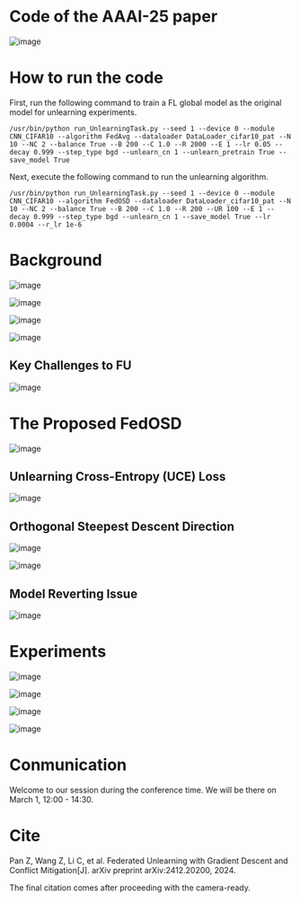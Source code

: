 # Code of the AAAI-25 paper

![image](https://github.com/user-attachments/assets/70824376-ea6a-4fe7-ad91-2031fbf34872)

# How to run the code
First, run the following command to train a FL global model as the original model for unlearning experiments.
```
/usr/bin/python run_UnlearningTask.py --seed 1 --device 0 --module CNN_CIFAR10 --algorithm FedAvg --dataloader DataLoader_cifar10_pat --N 10 --NC 2 --balance True --B 200 --C 1.0 --R 2000 --E 1 --lr 0.05 --decay 0.999 --step_type bgd --unlearn_cn 1 --unlearn_pretrain True --save_model True
```

Next, execute the following command to run the unlearning algorithm.
```
/usr/bin/python run_UnlearningTask.py --seed 1 --device 0 --module CNN_CIFAR10 --algorithm FedOSD --dataloader DataLoader_cifar10_pat --N 10 --NC 2 --balance True --B 200 --C 1.0 --R 200 --UR 100 --E 1 --decay 0.999 --step_type bgd --unlearn_cn 1 --save_model True --lr 0.0004 --r_lr 1e-6
```

# Background
![image](https://github.com/user-attachments/assets/ac79d22a-c63c-488a-814b-599808564d32)

![image](https://github.com/user-attachments/assets/1a2ee6c2-d6f7-444e-8013-bcf3a182ea4a)

![image](https://github.com/user-attachments/assets/177ab85b-740d-499e-a2c8-3a744f832bf6)

![image](https://github.com/user-attachments/assets/eb621a40-61f2-4bf9-920d-efcbc85b4ab8)

## Key Challenges to FU
![image](https://github.com/user-attachments/assets/529b95eb-eb77-4725-8c7f-36bec0a3ba27)

# The Proposed FedOSD
![image](https://github.com/user-attachments/assets/357adb7d-f4c1-4ade-843a-4b6493b4a1a6)

## Unlearning Cross-Entropy (UCE) Loss
![image](https://github.com/user-attachments/assets/df9b0a97-6259-4e74-93ed-ffa55bdb0c5f)

## Orthogonal Steepest Descent Direction
![image](https://github.com/user-attachments/assets/d25175ce-55a7-48fd-9629-e235fe8810cb)

![image](https://github.com/user-attachments/assets/4f2b0f34-8d8f-432c-ae57-d3e3b3df98dd)

## Model Reverting Issue
![image](https://github.com/user-attachments/assets/ceeb19b3-e2d5-410d-aca3-b1d1fbc3bde5)

# Experiments
![image](https://github.com/user-attachments/assets/d99268cf-f2ff-4bf0-8c1b-4b6193920209)

![image](https://github.com/user-attachments/assets/7b99db90-451e-4799-8aeb-fead9dc16441)

![image](https://github.com/user-attachments/assets/c59ef391-09a6-4597-ba1a-07eed52678fc)

![image](https://github.com/user-attachments/assets/aefaa15c-7854-44c1-829a-b6853827bdb5)

# Conmunication
Welcome to our session during the conference time. We will be there on March 1, 12:00 - 14:30.

# Cite
Pan Z, Wang Z, Li C, et al. Federated Unlearning with Gradient Descent and Conflict Mitigation[J]. arXiv preprint arXiv:2412.20200, 2024.

The final citation comes after proceeding with the camera-ready.
